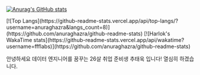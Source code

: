 [![Anurag's GitHub stats](https://github-readme-stats.vercel.app/api?username=TaeUkChu)](https://github.com/anuraghazra/github-readme-stats)
<p>
[![Top Langs](https://github-readme-stats.vercel.app/api/top-langs/?username=anuraghazra&langs_count=8)](https://github.com/anuraghazra/github-readme-stats)
[![Harlok's WakaTime stats](https://github-readme-stats.vercel.app/api/wakatime?username=ffflabs)](https://github.com/anuraghazra/github-readme-stats)
</p>
안녕하세요 데이터 엔지니어를 꿈꾸는 26살 취업 준비생 추태욱 입니다!
열심히 하겠습니다.
